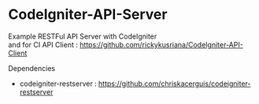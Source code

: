 # CodeIgniter-API-Server

Example RESTFul API Server with CodeIgniter<br>
and for CI API Client : https://github.com/rickykusriana/CodeIgniter-API-Client

Dependencies
- codeigniter-restserver : https://github.com/chriskacerguis/codeigniter-restserver
